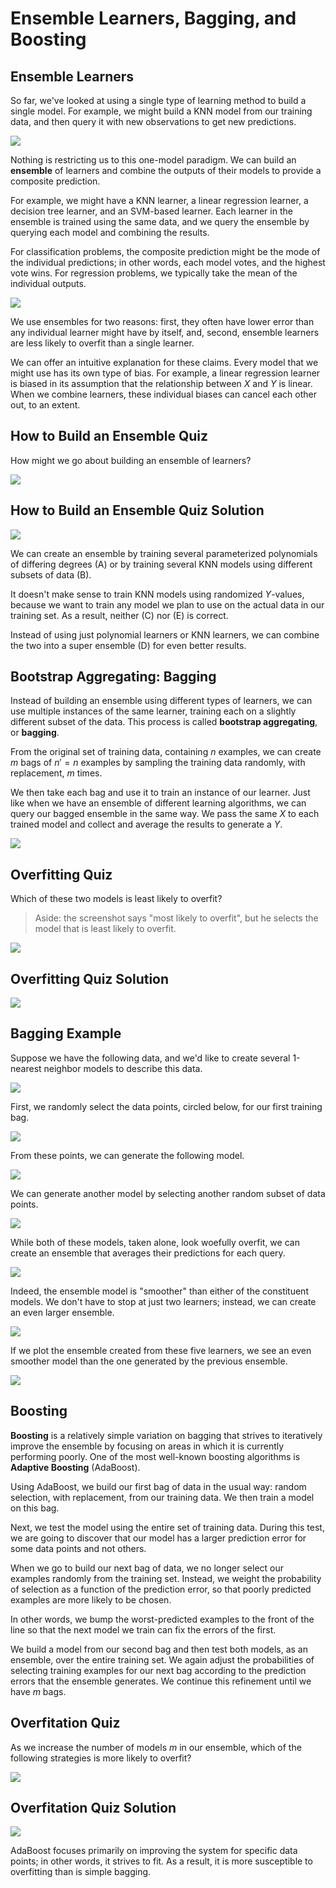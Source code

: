 # Ensemble Learners, Bagging, and Boosting

## Ensemble Learners

So far, we've looked at using a single type of learning method to build a single model. For example, we might build a KNN model from our training data, and then query it with new observations to get new predictions.

![](https://assets.omscs-notes.com/images/notes/machine-learning-trading/2020-02-02-17-47-15.png)

Nothing is restricting us to this one-model paradigm. We can build an **ensemble** of learners and combine the outputs of their models to provide a composite prediction.

For example, we might have a KNN learner, a linear regression learner, a decision tree learner, and an SVM-based learner. Each learner in the ensemble is trained using the same data, and we query the ensemble by querying each model and combining the results.

For classification problems, the composite prediction might be the mode of the individual predictions; in other words, each model votes, and the highest vote wins. For regression problems, we typically take the mean of the individual outputs.

![](https://assets.omscs-notes.com/images/notes/machine-learning-trading/2020-02-02-17-51-24.png)

We use ensembles for two reasons: first, they often have lower error than any individual learner might have by itself, and, second, ensemble learners are less likely to overfit than a single learner.

We can offer an intuitive explanation for these claims. Every model that we might use has its own type of bias. For example, a linear regression learner is biased in its assumption that the relationship between $X$ and $Y$ is linear. When we combine learners, these individual biases can cancel each other out, to an extent.

## How to Build an Ensemble Quiz

How might we go about building an ensemble of learners?

![](https://assets.omscs-notes.com/images/notes/machine-learning-trading/2020-02-02-18-16-45.png)

## How to Build an Ensemble Quiz Solution

![](https://assets.omscs-notes.com/images/notes/machine-learning-trading/2020-02-02-18-18-42.png)

We can create an ensemble by training several parameterized polynomials of differing degrees (A) or by training several KNN models using different subsets of data (B).

It doesn't make sense to train KNN models using randomized $Y$-values, because we want to train any model we plan to use on the actual data in our training set. As a result, neither (C) nor (E) is correct.

Instead of using just polynomial learners or KNN learners, we can combine the two into a super ensemble (D) for even better results.

## Bootstrap Aggregating: Bagging

Instead of building an ensemble using different types of learners, we can use multiple instances of the same learner, training each on a slightly different subset of the data. This process is called **bootstrap aggregating**, or **bagging**.

From the original set of training data, containing $n$ examples, we can create $m$ bags of $n' = n$ examples by sampling the training data randomly, with replacement, $m$ times.

We then take each bag and use it to train an instance of our learner. Just like when we have an ensemble of different learning algorithms, we can query our bagged ensemble in the same way. We pass the same $X$ to each trained model and collect and average the results to generate a $Y$.

![](https://assets.omscs-notes.com/images/notes/machine-learning-trading/2020-02-02-20-18-59.png)

## Overfitting Quiz

Which of these two models is least likely to overfit?

> Aside: the screenshot says "most likely to overfit", but he selects the model that is least likely to overfit.

![](https://assets.omscs-notes.com/images/notes/machine-learning-trading/2020-02-02-20-19-46.png)

## Overfitting Quiz Solution

![](https://assets.omscs-notes.com/images/notes/machine-learning-trading/2020-02-02-20-20-05.png)

## Bagging Example

Suppose we have the following data, and we'd like to create several 1-nearest neighbor models to describe this data.

![](https://assets.omscs-notes.com/images/notes/machine-learning-trading/2020-02-02-22-25-31.png)

First, we randomly select the data points, circled below, for our first training bag.

![](https://assets.omscs-notes.com/images/notes/machine-learning-trading/2020-02-02-22-26-04.png)

From these points, we can generate the following model.

![](https://assets.omscs-notes.com/images/notes/machine-learning-trading/2020-02-02-22-26-26.png)

We can generate another model by selecting another random subset of data points.

![](https://assets.omscs-notes.com/images/notes/machine-learning-trading/2020-02-02-22-27-23.png)

While both of these models, taken alone, look woefully overfit, we can create an ensemble that averages their predictions for each query.

![](https://assets.omscs-notes.com/images/notes/machine-learning-trading/2020-02-02-22-28-15.png)

Indeed, the ensemble model is "smoother" than either of the constituent models. We don't have to stop at just two learners; instead, we can create an even larger ensemble.

![](https://assets.omscs-notes.com/images/notes/machine-learning-trading/2020-02-02-22-29-25.png)

If we plot the ensemble created from these five learners, we see an even smoother model than the one generated by the previous ensemble.

![](https://assets.omscs-notes.com/images/notes/machine-learning-trading/2020-02-02-22-30-17.png)

## Boosting

**Boosting** is a relatively simple variation on bagging that strives to iteratively improve the ensemble by focusing on areas in which it is currently performing poorly. One of the most well-known boosting algorithms is **Adaptive Boosting** (AdaBoost).

Using AdaBoost, we build our first bag of data in the usual way: random selection, with replacement, from our training data. We then train a model on this bag.

Next, we test the model using the entire set of training data. During this test, we are going to discover that our model has a larger prediction error for some data points and not others.

When we go to build our next bag of data, we no longer select our examples randomly from the training set. Instead, we weight the probability of selection as a function of the prediction error, so that poorly predicted examples are more likely to be chosen.

In other words, we bump the worst-predicted examples to the front of the line so that the next model we train can fix the errors of the first.

We build a model from our second bag and then test both models, as an ensemble, over the entire training set. We again adjust the probabilities of selecting training examples for our next bag according to the prediction errors that the ensemble generates. We continue this refinement until we have $m$ bags.

## Overfitation Quiz

As we increase the number of models $m$ in our ensemble, which of the following strategies is more likely to overfit?

![](https://assets.omscs-notes.com/images/notes/machine-learning-trading/2020-02-02-22-55-14.png)

## Overfitation Quiz Solution

![](https://assets.omscs-notes.com/images/notes/machine-learning-trading/2020-02-02-22-55-46.png)

AdaBoost focuses primarily on improving the system for specific data points; in other words, it strives to fit. As a result, it is more susceptible to overfitting than is simple bagging.
